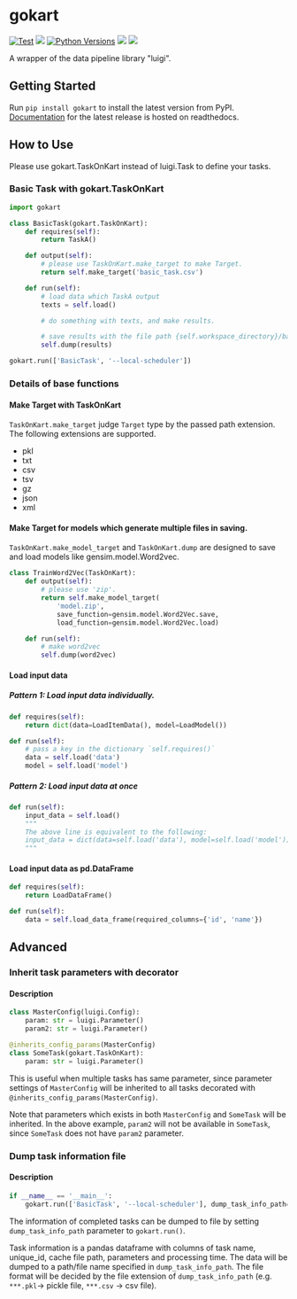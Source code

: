 # gokart

[![Test](https://github.com/m3dev/gokart/workflows/Test/badge.svg)](https://github.com/m3dev/gokart/actions?query=workflow%3ATest)
[![](https://readthedocs.org/projects/gokart/badge/?version=latest)](https://gokart.readthedocs.io/en/latest/)
[![Python Versions](https://img.shields.io/pypi/pyversions/gokart.svg)](https://pypi.org/project/gokart/)
[![](https://img.shields.io/pypi/v/gokart)](https://pypi.org/project/gokart/)
![](https://img.shields.io/pypi/l/gokart)

A wrapper of the data pipeline library "luigi".


## Getting Started
Run `pip install gokart` to install the latest version from PyPI. [Documentation](https://gokart.readthedocs.io/en/latest/) for the latest release is hosted on readthedocs.

## How to Use
Please use gokart.TaskOnKart instead of luigi.Task to define your tasks.


### Basic Task with gokart.TaskOnKart
```python
import gokart

class BasicTask(gokart.TaskOnKart):
    def requires(self):
        return TaskA()

    def output(self):
        # please use TaskOnKart.make_target to make Target.
        return self.make_target('basic_task.csv')

    def run(self):
        # load data which TaskA output
        texts = self.load()

        # do something with texts, and make results.

        # save results with the file path {self.workspace_directory}/basic_task_{unique_id}.csv
        self.dump(results)

gokart.run(['BasicTask', '--local-scheduler'])
```

### Details of base functions
#### Make Target with TaskOnKart
`TaskOnKart.make_target` judge `Target` type by the passed path extension. The following extensions are supported.

 - pkl
 - txt
 - csv
 - tsv
 - gz
 - json
 - xml

#### Make Target for models which generate multiple files in saving.
`TaskOnKart.make_model_target` and `TaskOnKart.dump` are designed to save and load models like gensim.model.Word2vec.
```python
class TrainWord2Vec(TaskOnKart):
    def output(self):
        # please use 'zip'.
        return self.make_model_target(
            'model.zip',
            save_function=gensim.model.Word2Vec.save,
            load_function=gensim.model.Word2Vec.load)

    def run(self):
        # make word2vec
        self.dump(word2vec)
```

#### Load input data
##### Pattern 1: Load input data individually.
```python
def requires(self):
    return dict(data=LoadItemData(), model=LoadModel())

def run(self):
    # pass a key in the dictionary `self.requires()`
    data = self.load('data')
    model = self.load('model')
```

##### Pattern 2: Load input data at once
```python
def run(self):
    input_data = self.load()
    """
    The above line is equivalent to the following:
    input_data = dict(data=self.load('data'), model=self.load('model'))
    """
```


#### Load input data as pd.DataFrame
```python
def requires(self):
    return LoadDataFrame()

def run(self):
    data = self.load_data_frame(required_columns={'id', 'name'})
```

## Advanced
### Inherit task parameters with decorator
#### Description
```python
class MasterConfig(luigi.Config):
    param: str = luigi.Parameter()
    param2: str = luigi.Parameter()

@inherits_config_params(MasterConfig)
class SomeTask(gokart.TaskOnKart):
    param: str = luigi.Parameter()
```

This is useful when multiple tasks has same parameter, since parameter settings of `MasterConfig`  will be inherited to all tasks decorated with `@inherits_config_params(MasterConfig)`.

Note that parameters which exists in both `MasterConfig` and `SomeTask` will be inherited.
In the above example, `param2` will not be available in `SomeTask`, since `SomeTask` does not have `param2` parameter.

### Dump task information file
#### Description
```python
if __name__ == '__main__':
    gokart.run(['BasicTask', '--local-scheduler'], dump_task_info_path='resources/task_info.csv')
```

The information of completed tasks can be dumped to file by setting `dump_task_info_path` parameter to `gokart.run()`.

Task information is a pandas dataframe with columns of task name, unique_id, cache file path, parameters and processing time.
The data will be dumped to a path/file name specified in `dump_task_info_path`.
The file format will be decided by the file extension of `dump_task_info_path` (e.g. `***.pkl`-> pickle file, `***.csv` -> csv file).
